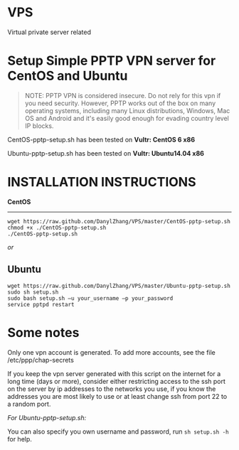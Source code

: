# VPS
Virtual private server related

Setup Simple PPTP VPN server for CentOS and Ubuntu
==================================================

> NOTE: PPTP VPN is considered insecure. Do not rely for this vpn
> if you need security. However, PPTP works out of the box on many
> operating systems, including many Linux distributions, Windows, 
> Mac OS and Android and it's easily good enough for evading country
> level IP blocks.

CentOS-pptp-setup.sh has been tested on **Vultr: CentOS 6 x86**

Ubuntu-pptp-setup.sh has been tested on **Vultr: Ubuntu14.04 x86**

INSTALLATION INSTRUCTIONS
=========================

**CentOS**

------

    wget https://raw.github.com/DanylZhang/VPS/master/CentOS-pptp-setup.sh
    chmod +x ./CentOS-pptp-setup.sh
    ./CentOS-pptp-setup.sh

*or*

**Ubuntu**
------

    wget https://raw.github.com/DanylZhang/VPS/master/Ubuntu-pptp-setup.sh
    sudo sh setup.sh
    sudo bash setup.sh –u your_username –p your_password
    service pptpd restart

Some notes
==========

Only one vpn account is generated.
To add more accounts, see the file /etc/ppp/chap-secrets

If you keep the vpn server generated with this script on the internet for a
long time (days or more), consider either restricting access to the ssh port on
the server by ip addresses to the networks you use, if you know the addresses
you are most likely to use or at least change ssh from port 22 to a random
port.

*For Ubuntu-pptp-setup.sh:*

You can also specify you own username and password, run `sh setup.sh -h` for help.
